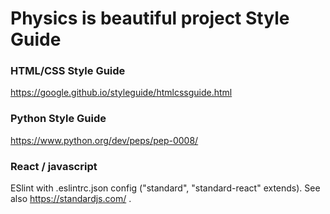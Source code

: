 # Physics is beautiful project Style Guide

### HTML/CSS Style Guide

https://google.github.io/styleguide/htmlcssguide.html

### Python Style Guide

https://www.python.org/dev/peps/pep-0008/

### React / javascript 

ESlint with .eslintrc.json config ("standard", "standard-react" extends). 
 See also 
 https://standardjs.com/ .
 